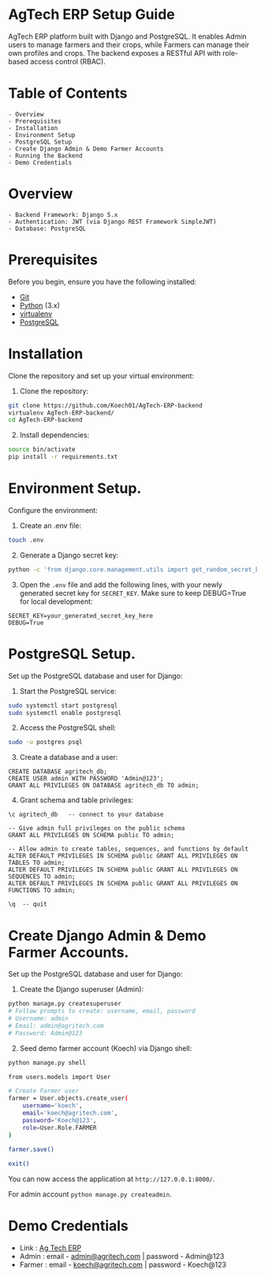 # AgTech ERP Setup Guide
AgTech ERP platform built with Django and PostgreSQL. It enables Admin users to manage farmers and their crops, while Farmers can manage their own profiles and crops. The backend exposes a RESTful API with role-based access control (RBAC).


# Table of Contents
    - Overview
    - Prerequisites
    - Installation
    - Environment Setup
    - PostgreSQL Setup  
    - Create Django Admin & Demo Farmer Accounts
    - Running the Backend 
    - Demo Credentials 


# Overview
    - Backend Framework: Django 5.x
    - Authentication: JWT (via Django REST Framework SimpleJWT)
    - Database: PostgreSQL


# Prerequisites
Before you begin, ensure you have the following installed:
- [Git](https://git-scm.com/downloads)
- [Python](https://www.python.org/downloads/) (3.x)
- [virtualenv](https://virtualenv.pypa.io/en/latest/installation.html)
- [PostgreSQL](https://www.postgresql.org/download/)


# Installation
Clone the repository and set up your virtual environment:

1. Clone the repository:
```bash
git clone https://github.com/Koech01/AgTech-ERP-backend
virtualenv AgTech-ERP-backend/
cd AgTech-ERP-backend
```

2. Install dependencies:
```bash
source bin/activate
pip install -r requirements.txt
```

# Environment Setup.
Configure the environment:

1. Create an .env file:
```bash
touch .env 
```

2. Generate a Django secret key:
```bash
python -c 'from django.core.management.utils import get_random_secret_key; print(get_random_secret_key())'
```

3. Open the `.env` file and add the following lines, with your newly generated secret key for `SECRET_KEY`. Make sure to keep DEBUG=True for local development:
```env
SECRET_KEY=your_generated_secret_key_here
DEBUG=True
```

# PostgreSQL Setup.
Set up the PostgreSQL database and user for Django:

1. Start the PostgreSQL service:
```bash
sudo systemctl start postgresql
sudo systemctl enable postgresql 
```

2. Access the PostgreSQL shell:
```bash
sudo -u postgres psql
```

3. Create a database and a user:
```env
CREATE DATABASE agritech_db;
CREATE USER admin WITH PASSWORD 'Admin@123';
GRANT ALL PRIVILEGES ON DATABASE agritech_db TO admin;
```

4. Grant schema and table privileges:
```env
\c agritech_db   -- connect to your database

-- Give admin full privileges on the public schema
GRANT ALL PRIVILEGES ON SCHEMA public TO admin;

-- Allow admin to create tables, sequences, and functions by default
ALTER DEFAULT PRIVILEGES IN SCHEMA public GRANT ALL PRIVILEGES ON TABLES TO admin;
ALTER DEFAULT PRIVILEGES IN SCHEMA public GRANT ALL PRIVILEGES ON SEQUENCES TO admin;
ALTER DEFAULT PRIVILEGES IN SCHEMA public GRANT ALL PRIVILEGES ON FUNCTIONS TO admin;

\q  -- quit
```

# Create Django Admin & Demo Farmer Accounts.
Set up the PostgreSQL database and user for Django:

1. Create the Django superuser (Admin):
```bash
python manage.py createsuperuser
# Follow prompts to create: username, email, password 
# Username: admin
# Email: admin@agritech.com
# Password: Admin@123
```

2. Seed demo farmer account (Koech) via Django shell:
```bash
python manage.py shell
```

```bash
from users.models import User   

# Create Farmer user
farmer = User.objects.create_user(
    username='koech',
    email='koech@agritech.com',
    password='Koech@123',
    role=User.Role.FARMER  
)

farmer.save()   
 
exit()
```

You can now access the application at `http://127.0.0.1:8000/`.

For admin account `python manage.py createadmin`.

# Demo Credentials
  - Link   : [Ag Tech ERP](https://ag-tech-erp-frontend-deploy.vercel.app/)
  - Admin  : email - admin@agritech.com | password - Admin@123
  - Farmer : email - koech@agritech.com | password - Koech@123
